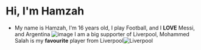 # Hi, I'm Hamzah
- My name is Hamzah, I'm 16 years old, I play Football, and I **LOVE** Messi, and Argentina
![image](https://user-images.githubusercontent.com/123292387/214226507-817ac4b8-5312-48e8-936a-36ccbb50484d.png)
I am a big supporter of Liverpool, Mohammed Salah is my **favourite** player from Liverpool![Liverpool](https://www.liverpoolfc.com/)




